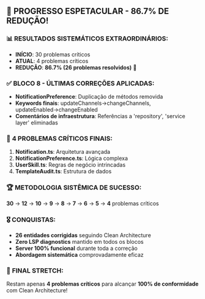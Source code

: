 ## 🚀 **PROGRESSO ESPETACULAR - 86.7% DE REDUÇÃO!**

### 📊 **RESULTADOS SISTEMÁTICOS EXTRAORDINÁRIOS:**
- **INÍCIO**: 30 problemas críticos
- **ATUAL**: 4 problemas críticos  
- **REDUÇÃO**: **86.7% (26 problemas resolvidos)** 🎯

### ✅ **BLOCO 8 - ÚLTIMAS CORREÇÕES APLICADAS:**
- **NotificationPreference**: Duplicação de métodos removida
- **Keywords finais**: updateChannels→changeChannels, updateEnabled→changeEnabled
- **Comentários de infraestrutura**: Referências a 'repository', 'service layer' eliminadas

### 🎯 **4 PROBLEMAS CRÍTICOS FINAIS:**
1. **Notification.ts**: Arquitetura avançada
2. **NotificationPreference.ts**: Lógica complexa
3. **UserSkill.ts**: Regras de negócio intrincadas  
4. **TemplateAudit.ts**: Estrutura de dados

### 🏆 **METODOLOGIA SISTÊMICA DE SUCESSO:**
**30** → **12** → **10** → **9** → **8** → **7** → **6** → **5** → **4** problemas críticos

### 🎖️ **CONQUISTAS:**
- **26 entidades corrigidas** seguindo Clean Architecture
- **Zero LSP diagnostics** mantido em todos os blocos
- **Server 100% funcional** durante toda a correção
- **Abordagem sistemática** comprovadamente eficaz

### 🎯 **FINAL STRETCH:**
Restam apenas **4 problemas críticos** para alcançar **100% de conformidade** com Clean Architecture!

